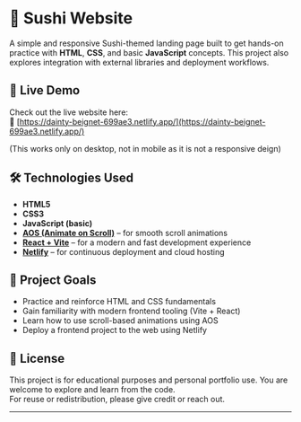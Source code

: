 # 🍣 Sushi Website

A simple and responsive Sushi-themed landing page built to get hands-on practice with **HTML**, **CSS**, and basic **JavaScript** concepts. This project also explores integration with external libraries and deployment workflows.

## 🚀 Live Demo

Check out the live website here:  
🔗 [https://dainty-beignet-699ae3.netlify.app/](https://dainty-beignet-699ae3.netlify.app/)

(This works only on desktop, not in mobile as it is not a responsive deign)

## 🛠️ Technologies Used

- **HTML5**
- **CSS3**
- **JavaScript (basic)**
- **[AOS (Animate on Scroll)](https://michalsnik.github.io/aos/)** – for smooth scroll animations
- **[React + Vite](https://vitejs.dev/)** – for a modern and fast development experience
- **[Netlify](https://www.netlify.com/)** – for continuous deployment and cloud hosting

## 🎯 Project Goals

- Practice and reinforce HTML and CSS fundamentals
- Gain familiarity with modern frontend tooling (Vite + React)
- Learn how to use scroll-based animations using AOS
- Deploy a frontend project to the web using Netlify

## 🧾 License

This project is for educational purposes and personal portfolio use. You are welcome to explore and learn from the code.  
For reuse or redistribution, please give credit or reach out.

---

